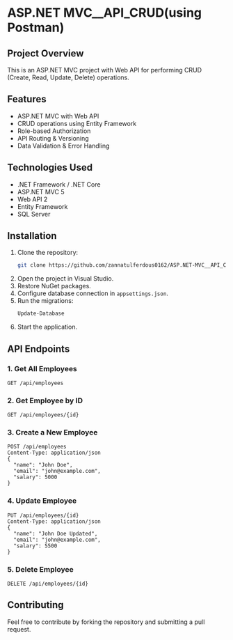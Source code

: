 # ASP.NET MVC__API_CRUD(using Postman)

## Project Overview
This is an ASP.NET MVC project with Web API for performing CRUD (Create, Read, Update, Delete) operations.



## Features
- ASP.NET MVC with Web API
- CRUD operations using Entity Framework
- Role-based Authorization
- API Routing & Versioning
- Data Validation & Error Handling

## Technologies Used
- .NET Framework / .NET Core
- ASP.NET MVC 5
- Web API 2
- Entity Framework
- SQL Server

## Installation
1. Clone the repository:
   ```sh
   git clone https://github.com/zannatulferdous0162/ASP.NET-MVC__API_CRUD.git
   ```
2. Open the project in Visual Studio.
3. Restore NuGet packages.
4. Configure database connection in `appsettings.json`.
5. Run the migrations:
   ```sh
   Update-Database
   ```
6. Start the application.

## API Endpoints
### 1. Get All Employees
   ```http
   GET /api/employees
   ```

### 2. Get Employee by ID
   ```http
   GET /api/employees/{id}
   ```

### 3. Create a New Employee
   ```http
   POST /api/employees
   Content-Type: application/json
   {
     "name": "John Doe",
     "email": "john@example.com",
     "salary": 5000
   }
   ```

### 4. Update Employee
   ```http
   PUT /api/employees/{id}
   Content-Type: application/json
   {
     "name": "John Doe Updated",
     "email": "john@example.com",
     "salary": 5500
   }
   ```

### 5. Delete Employee
   ```http
   DELETE /api/employees/{id}
   ```

## Contributing
Feel free to contribute by forking the repository and submitting a pull request.



